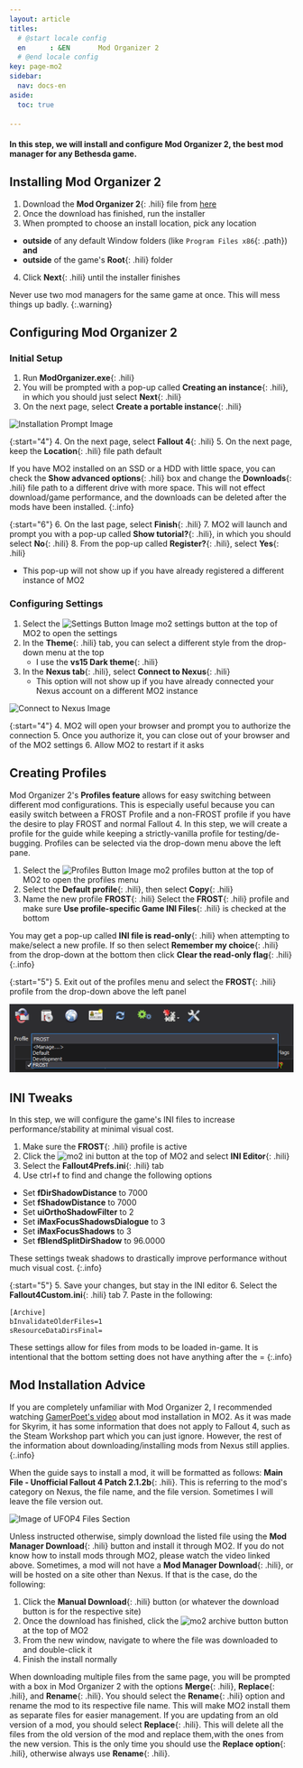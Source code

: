 ```yaml
---
layout: article
titles:
  # @start locale config
  en      : &EN       Mod Organizer 2
  # @end locale config
key: page-mo2
sidebar:
  nav: docs-en
aside:
  toc: true

---
```




#### In this step, we will install and configure Mod Organizer 2, the best mod manager for any Bethesda game.

## Installing Mod Organizer 2
1. Download the **Mod Organizer 2**{: .hili} file from [here](https://www.nexusmods.com/skyrimspecialedition/mods/6194?tab=files)
2. Once the download has finished, run the installer
3. When prompted to choose an install location, pick any location 
  * **outside** of any default Window folders (like `Program Files x86`{: .path}) **and**
  * **outside** of the game's **Root**{: .hili} folder
4. Click **Next**{: .hili} until the installer finishes

Never use two mod managers for the same game at once. This will mess things up badly.
{:.warning}

## Configuring Mod Organizer 2

### Initial Setup

1. Run **ModOrganizer.exe**{: .hili}
2. You will be prompted with a pop-up called **Creating an instance**{: .hili}, in which you should just select **Next**{: .hili}
3. On the next page, select **Create a portable instance**{: .hili}

  ![Installation Prompt Image](https://themidnightride.github.io/img/MO2%20portable.png "Installation Prompt Image")

{:start="4"}
4. On the next page, select **Fallout 4**{: .hili}
5. On the next page, keep the **Location**{: .hili} file path default

If you have MO2 installed on an SSD or a HDD with little space, you can check the **Show advanced options**{: .hili} box and change the **Downloads**{: .hili} file path to a different drive with more space. This will not effect download/game performance, and the downloads can be deleted after the mods have been installed.
{:.info}

{:start="6"}
6. On the last page, select **Finish**{: .hili}
7. MO2 will launch and prompt you with a pop-up called **Show tutorial?**{: .hili}, in which you should select **No**{: .hili}
8. From the pop-up called **Register?**{: .hili}, select **Yes**{: .hili}
  - This pop-up will not show up if you have already registered a different instance of MO2


### Configuring Settings
1. Select the ![Settings Button Image](https://themidnightride.github.io/img/mo2%20settings.png "Settings Button Image") mo2 settings button at the top of MO2 to open the settings
2. In the **Theme**{: .hili} tab, you can select a different style from the drop-down menu at the top
    - I use the **vs15 Dark theme**{: .hili}
3. In the **Nexus tab**{: .hili}, select **Connect to Nexus**{: .hili}
    * This option will not show up if you have already connected your Nexus account on a different MO2 instance

  ![Connect to Nexus Image](https://themidnightride.github.io/img/mo2%20connect.png "Connect to Nexus Image")



{:start="4"}
4. MO2 will open your browser and prompt you to authorize the connection
5. Once you authorize it, you can close out of your browser and of the MO2 settings
6. Allow MO2 to restart if it asks

## Creating Profiles
Mod Organizer 2's **Profiles feature** allows for easy switching between different mod configurations. This is especially useful because you can easily switch between a FROST Profile and a non-FROST profile if you have the desire to play FROST and normal Fallout 4. In this step, we will create a profile for the guide while keeping a strictly-vanilla profile for testing/de-bugging. Profiles can be selected via the drop-down menu above the left pane. 


1. Select the ![Profiles Button Image](https://themidnightride.github.io/img/mo2%20profiles.png "Profiles Button Image") mo2 profiles button at the top of MO2 to open the profiles menu
2. Select the **Default profile**{: .hili}, then select **Copy**{: .hili}
3. Name the new profile **FROST**{: .hili}
Select the **FROST**{: .hili} profile and make sure **Use profile-specific Game INI Files**{: .hili} is checked at the bottom

You may get a pop-up called **INI file is read-only**{: .hili} when attempting to make/select a new profile. If so then select **Remember my choice**{: .hili} from the drop-down at the bottom then click **Clear the read-only flag**{: .hili}
{:.info}

{:start="5"}
5. Exit out of the profiles menu and select the **FROST**{: .hili} profile from the drop-down above the left panel

![mo2 profiles menu](./assets/images/mo2profiles.png "mo2 profiles menu")


## INI Tweaks
In this step, we will configure the game's INI files to increase performance/stability at minimal visual cost. 

1. Make sure the **FROST**{: .hili} profile is active
2. Click the ![mo2 ini button](https://themidnightride.github.io/img/mo2%20ini.png "mo2 ini button") at the top of MO2 and select **INI Editor**{: .hili}
3. Select the **Fallout4Prefs.ini**{: .hili} tab
4. Use ctrl+f to find and change the following options
  * Set **fDirShadowDistance** to 7000
  * Set **fShadowDistance** to 7000
  * Set **uiOrthoShadowFilter** to 2
  * Set **iMaxFocusShadowsDialogue** to 3
  * Set **iMaxFocusShadows** to 3
  * Set **fBlendSplitDirShadow** to 96.0000


These settings tweak shadows to drastically improve performance without much visual cost. 
{:.info}

{:start="5"}
5. Save your changes, but stay in the INI editor
6. Select the **Fallout4Custom.ini**{: .hili} tab
7. Paste in the following:
```
[Archive]
bInvalidateOlderFiles=1
sResourceDataDirsFinal=
```

These settings allow for files from mods to be loaded in-game. It is intentional that the bottom setting does not have anything after the =
{:.info}


## Mod Installation Advice
If you are completely unfamiliar with Mod Organizer 2, I recommended watching [GamerPoet's video](https://www.youtube.com/watch?v=7v0wWVuOagA) about mod installation in MO2. As it was made for Skyrim, it has some information that does not apply to Fallout 4, such as the Steam Workshop part which you can just ignore. However, the rest of the information about downloading/installing mods from Nexus still applies. 
{:.info}

When the guide says to install a mod, it will be formatted as follows: **Main File - Unofficial Fallout 4 Patch 2.1.2b**{: .hili}. This is referring to the mod's category on Nexus, the file name, and the file version. Sometimes I will leave the file version out.

![Image of UFOP4 Files Section](https://themidnightride.github.io/img/download%20example.png "Image of UFOP4 Files Section")

Unless instructed otherwise, simply download the listed file using the **Mod Manager Download**{: .hili} button and install it through MO2. If you do not know how to install mods through MO2, please watch the video linked above. Sometimes, a mod will not have a **Mod Manager Download**{: .hili}, or will be hosted on a site other than Nexus. If that is the case, do the following: 

1. Click the **Manual Download**{: .hili} button (or whatever the download button is for the respective site)
2. Once the download has finished, click the ![mo2 archive button](https://themidnightride.github.io/img/mo2%20archive.png) button at the top of MO2
3. From the new window, navigate to where the file was downloaded to and double-click it
4. Finish the install normally

When downloading multiple files from the same page, you will be prompted with a box in Mod Organizer 2 with the options **Merge**{: .hili}, **Replace**{: .hili}, and **Rename**{: .hili}. You should select the **Rename**{: .hili} option and rename the mod to its respective file name. This will make MO2 install them as separate files for easier management. If you are updating from an old version of a mod, you should select **Replace**{: .hili}. This will delete all the files from the old version of the mod and replace them,with the ones from the new version. This is the only time you should use the **Replace option**{: .hili}, otherwise always use **Rename**{: .hili}. 

